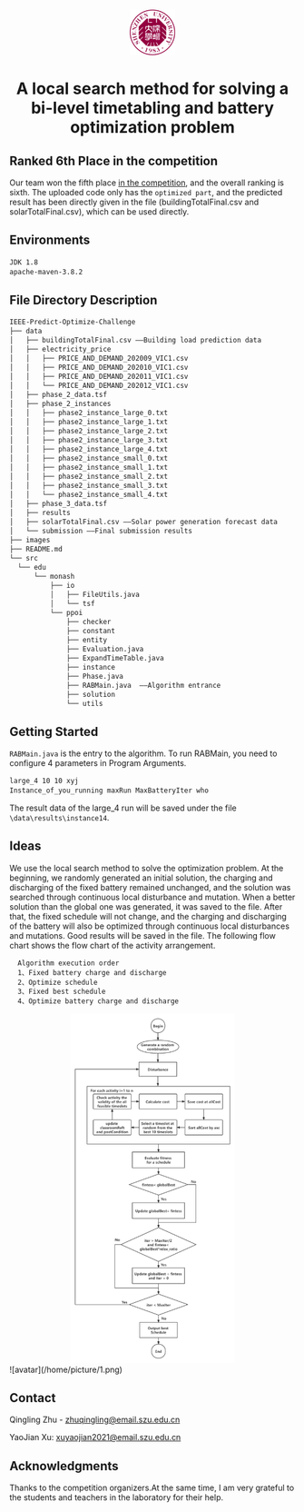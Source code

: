 <div id="top"></div>
<!--
*** Thanks for checking out the Best-README-Template. If you have a suggestion
*** that would make this better, please fork the repo and create a pull request
*** or simply open an issue with the tag "enhancement".
*** Don't forget to give the project a star!
*** Thanks again! Now go create something AMAZING! :D
-->



<!-- PROJECT SHIELDS -->
<!--
*** I'm using markdown "reference style" links for readability.
*** Reference links are enclosed in brackets [ ] instead of parentheses ( ).
*** See the bottom of this document for the declaration of the reference variables
*** for contributors-url, forks-url, etc. This is an optional, concise syntax you may use.
*** https://www.markdownguide.org/basic-syntax/#reference-style-links
-->
<!-- [![Contributors][contributors-shield]][contributors-url]
[![Forks][forks-shield]][forks-url]
[![Stargazers][stars-shield]][stars-url]
[![Issues][issues-shield]][issues-url]
[![MIT License][license-shield]][license-url]
[![LinkedIn][linkedin-shield]][linkedin-url] -->



<!-- PROJECT LOGO -->
<br />
<div align="center">

  <img src="images/logo.png" alt="Logo" width="80" height="80"></img>
  <h1 align="center">A local search method for solving a bi-level timetabling and battery optimization problem</h1>
</div>



<!-- TABLE OF CONTENTS -->
<!-- <details>
  <summary>Table of Contents</summary>
  <ol>
    <li>
      <a href="#about-the-project">About The Project</a>
      <ul>
        <li><a href="#built-with">Built With</a></li>
      </ul>
    </li>
    <li>
      <a href="#getting-started">Getting Started</a>
      <ul>
        <li><a href="#prerequisites">Prerequisites</a></li>
        <li><a href="#installation">Installation</a></li>
      </ul>
    </li>
    <li><a href="#usage">Usage</a></li>
    <li><a href="#roadmap">Roadmap</a></li>
    <li><a href="#contributing">Contributing</a></li>
    <li><a href="#license">License</a></li>
    <li><a href="#contact">Contact</a></li>
    <li><a href="#acknowledgments">Acknowledgments</a></li>
  </ol>
</details> -->



<!-- ABOUT THE PROJECT -->
## Ranked 6th Place in the competition

Our team won the fifth place [in the competition](https://ieee-dataport.org/competitions/ieee-cis-technical-challenge-predictoptimize-renewable-energy-scheduling), and the overall ranking is sixth. The uploaded code only has the `optimized part`, and the predicted result has been directly given in the file (buildingTotalFinal.csv and solarTotalFinal.csv), which can be used directly.

## Environments
  ```sh
  JDK 1.8
  apache-maven-3.8.2
  ```
## File Directory Description
  ```
  IEEE-Predict-Optimize-Challenge
├── data
│   ├── buildingTotalFinal.csv ——Building load prediction data
│   ├── electricity_price
│   │   ├── PRICE_AND_DEMAND_202009_VIC1.csv
│   │   ├── PRICE_AND_DEMAND_202010_VIC1.csv
│   │   ├── PRICE_AND_DEMAND_202011_VIC1.csv
│   │   └── PRICE_AND_DEMAND_202012_VIC1.csv
│   ├── phase_2_data.tsf
│   ├── phase_2_instances
│   │   ├── phase2_instance_large_0.txt
│   │   ├── phase2_instance_large_1.txt
│   │   ├── phase2_instance_large_2.txt
│   │   ├── phase2_instance_large_3.txt
│   │   ├── phase2_instance_large_4.txt
│   │   ├── phase2_instance_small_0.txt
│   │   ├── phase2_instance_small_1.txt
│   │   ├── phase2_instance_small_2.txt
│   │   ├── phase2_instance_small_3.txt
│   │   └── phase2_instance_small_4.txt
│   ├── phase_3_data.tsf
│   ├── results
│   ├── solarTotalFinal.csv ——Solar power generation forecast data
│   └── submission ——Final submission results
├── images
├── README.md
└── src
    └── edu
        └── monash
            ├── io
            │   ├── FileUtils.java
            │   └── tsf
            └── ppoi
                ├── checker
                ├── constant
                ├── entity
                ├── Evaluation.java
                ├── ExpandTimeTable.java
                ├── instance
                ├── Phase.java
                ├── RABMain.java  ——Algorithm entrance
                ├── solution
                └── utils
  ```
## Getting Started
`RABMain.java` is the entry to the algorithm. To run RABMain, you need to configure 4 parameters in Program Arguments.
```sh
large_4 10 10 xyj
Instance_of_you_running maxRun MaxBatteryIter who
```
The result data of the large_4 run will be saved under the file `\data\results\instance14`.

<!-- CONTACT -->
## Ideas
We use the local search method to solve the optimization problem. At the beginning, we randomly generated an initial solution, the charging and discharging of the fixed battery remained unchanged, and the solution was searched through continuous local disturbance and mutation. When a better solution than the global one was generated, it was saved to the file. After that, the fixed schedule will not change, and the charging and discharging of the battery will also be optimized through continuous local disturbances and mutations. Good results will be saved in the file. The following flow chart shows the flow chart of the activity arrangement.
```sh
  Algorithm execution order
  1、Fixed battery charge and discharge
  2、Optimize schedule
  3、Fixed best schedule
  4、Optimize battery charge and discharge
```
<div align="center">
  <img src="images/flowchat.png" style="zoom:60%" ></img> 
</div>
![avatar](/home/picture/1.png)

<!-- CONTACT -->
## Contact

Qingling Zhu - [zhuqingling@email.szu.edu.cn](zhuqingling@email.szu.edu.cn)

YaoJian Xu: [xuyaojian2021@email.szu.edu.cn](xuyaojian2021@email.szu.edu.cn)

<!-- ACKNOWLEDGMENTS -->
## Acknowledgments

Thanks to the competition organizers.At the same time, I am very grateful to the students and teachers in the laboratory for their help.

<!-- MARKDOWN LINKS & IMAGES -->
<!-- https://www.markdownguide.org/basic-syntax/#reference-style-links -->
[contributors-shield]: https://img.shields.io/github/contributors/othneildrew/Best-README-Template.svg?style=for-the-badge
[contributors-url]: https://github.com/othneildrew/Best-README-Template/graphs/contributors
[forks-shield]: https://img.shields.io/github/forks/othneildrew/Best-README-Template.svg?style=for-the-badge
[forks-url]: https://github.com/othneildrew/Best-README-Template/network/members
[stars-shield]: https://img.shields.io/github/stars/othneildrew/Best-README-Template.svg?style=for-the-badge
[stars-url]: https://github.com/othneildrew/Best-README-Template/stargazers
[issues-shield]: https://img.shields.io/github/issues/othneildrew/Best-README-Template.svg?style=for-the-badge
[issues-url]: https://github.com/othneildrew/Best-README-Template/issues
[license-shield]: https://img.shields.io/github/license/othneildrew/Best-README-Template.svg?style=for-the-badge
[license-url]: https://github.com/othneildrew/Best-README-Template/blob/master/LICENSE.txt
[linkedin-shield]: https://img.shields.io/badge/-LinkedIn-black.svg?style=for-the-badge&logo=linkedin&colorB=555
[linkedin-url]: https://linkedin.com/in/othneildrew
[product-screenshot]: images/screenshot.png
